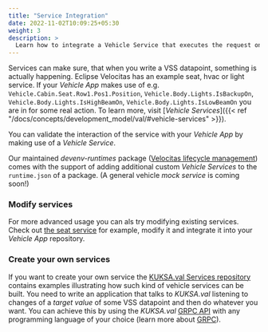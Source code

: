 ```yaml
---
title: "Service Integration"
date: 2022-11-02T10:09:25+05:30
weight: 3
description: >
  Learn how to integrate a Vehicle Service that executes the request on vehicle side
---
```


Services can make sure, that when you write a VSS datapoint, something is actually happening. Eclipse Velocitas has an example seat, hvac or light service. If your _Vehicle App_ makes use of e.g. `Vehicle.Cabin.Seat.Row1.Pos1.Position`, `Vehicle.Body.Lights.IsBackupOn`, `Vehicle.Body.Lights.IsHighBeamOn`, `Vehicle.Body.Lights.IsLowBeamOn` you are in for some real action. To learn more, visit [_Vehicle Services_]({{< ref "/docs/concepts/development_model/val/#vehicle-services" >}}).

You can validate the interaction of the service with your _Vehicle App_ by making use of a _Vehicle Service_.

Our maintained _devenv-runtimes_ package ([Velocitas lifecycle management](/docs/concepts/lifecycle_management)) comes with the support of adding additional custom _Vehicle Services_ to the `runtime.json` of a package. (A general vehicle _mock service_ is coming soon!)

### Modify services

For more advanced usage you can als try modifying existing services. Check out [the seat service](https://github.com/boschglobal/kuksa.val.services/tree/feature/subscribe_actuator_targets/seat_service) for example, modify it and integrate it into your _Vehicle App_ repository.

### Create your own services

If you want to create your own service the [KUKSA.val Services repository](https://github.com/eclipse/kuksa.val.services/) contains examples illustrating how such kind of vehicle services can be built. You need to write an application that talks to _KUKSA.val_ listening to changes of a _target value_ of some VSS datapoint and then do whatever you want. You can achieve this by using the _KUKSA.val_ [GRPC API](https://github.com/eclipse/kuksa.val/tree/master/proto/kuksa/val/v1) with any programming language of your choice (learn more about [GRPC](https://grpc.io)).
